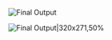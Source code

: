 

![Final Output](https://user-images.githubusercontent.com/106425118/173025916-5f455caf-331d-4ab7-a5fe-d44611835a41.png)



![Final Output|320x271,50%](https://user-images.githubusercontent.com/106425118/173025916-5f455caf-331d-4ab7-a5fe-d44611835a41.png)

